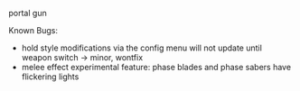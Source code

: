 ﻿portal gun

Known Bugs:

- hold style modifications via the config menu will not update until weapon switch -> minor, wontfix
- melee effect experimental feature: phase blades and phase sabers have flickering lights